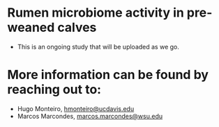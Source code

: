 # Rumen microbiome activity in pre-weaned calves

- This is an ongoing study that will be uploaded as we go.

# More information can be found by reaching out to:
- Hugo Monteiro, hmonteiro@ucdavis.edu
- Marcos Marcondes, marcos.marcondes@wsu.edu
